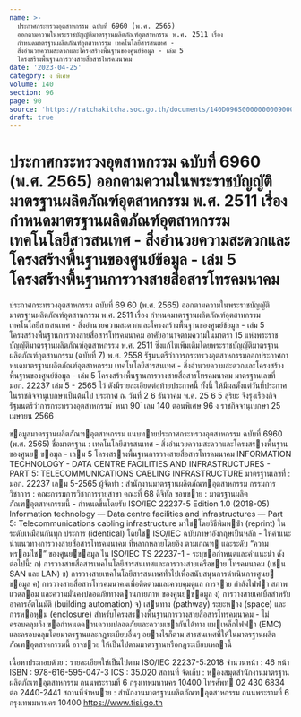 ```yaml
---
name: >-
  ประกาศกระทรวงอุตสาหกรรม ฉบับที่ 6960 (พ.ศ. 2565)
  ออกตามความในพระราชบัญญัติมาตรฐานผลิตภัณฑ์อุตสาหกรรม พ.ศ. 2511 เรื่อง
  กำหนดมาตรฐานผลิตภัณฑ์อุตสาหกรรม เทคโนโลยีสารสนเทศ -
  สิ่งอำนวยความสะดวกและโครงสร้างพื้นฐานของศูนย์ข้อมูล - เล่ม 5
  โครงสร้างพื้นฐานการวางสายสื่อสารโทรคมนาคม
date: '2023-04-25'
category: ง พิเศษ
volume: 140
section: 96
page: 90
source: 'https://ratchakitcha.soc.go.th/documents/140D096S0000000009000.pdf'
draft: true
---
```


# ประกาศกระทรวงอุตสาหกรรม ฉบับที่ 6960 (พ.ศ. 2565) ออกตามความในพระราชบัญญัติมาตรฐานผลิตภัณฑ์อุตสาหกรรม พ.ศ. 2511 เรื่อง กำหนดมาตรฐานผลิตภัณฑ์อุตสาหกรรม เทคโนโลยีสารสนเทศ - สิ่งอำนวยความสะดวกและโครงสร้างพื้นฐานของศูนย์ข้อมูล - เล่ม 5 โครงสร้างพื้นฐานการวางสายสื่อสารโทรคมนาคม

ประกาศกระทรวงอุตสาหกรรม ฉบับที่ 69 60 (พ.ศ. 2565) ออกตามความในพระราชบัญญัติมาตรฐานผลิตภัณฑ์อุตสาหกรรม พ.ศ. 2511 เรื่อง กำหนดมาตรฐานผลิตภัณฑ์อุตสาหกรรม เทคโนโลยีสารสนเทศ - สิ่งอำนวยความสะดวกและโครงสร้างพื้นฐานของศูนย์ข้อมูล - เล่ม 5 โครงสร้างพื้นฐานการวางสายสื่อสารโทรคมนาคม อาศัยอานาจตามความในมาตรา 15 แห่งพระราชบัญญัติมาตรฐานผลิตภัณฑ์อุตสาหกรรม พ.ศ. 2511 ซึ่งแก้ไขเพิ่มเติมโดยพระราชบัญญัติมาตรฐานผลิตภัณฑ์อุตสาหกรรม (ฉบับที่ 7) พ.ศ. 2558 รัฐมนตรีว่าการกระทรวงอุตสาหกรรมออกประกาศกาหนดมาตรฐานผลิตภัณฑ์อุตสาหกรรม เทคโนโลยีสารสนเทศ - สิ่งอำนวยความสะดวกและโครงสร้างพื้นฐานของศูนย์ข้อมูล - เล่ม 5 โครงสร้างพื้นฐานการวางสายสื่อสารโทรคมนาคม มาตรฐานเลขที่ มอก. 22237 เล่ม 5 - 2565 ไว้ ดังมีรายละเอียดต่อท้ายประกาศนี้ ทั้งนี้ ให้มีผลตั้งแต่วันที่ประกาศในราชกิจจานุเบกษาเป็นต้นไป ประกาศ ณ วันที่ 2 6 ธันวาคม พ.ศ. 25 6 5 สุริยะ จึงรุ่งเรืองกิจ รัฐมนตรีว่าการกระทรวงอุตสาหกรรม ้ หนา 90 ่ เลม 140 ตอนพิเศษ 96 ง ราชกิจจานุเบกษา 25 เมษายน 2566

ขอมูลมาตรฐานผลิตภัณฑอุตสาหกรรม แนบทายประกาศกระทรวงอุตสาหกรรม ฉบับที่ 6960 (พ.ศ. 2565) ชื่อมาตรฐาน : เทคโนโลยีสารสนเทศ - สิ่งอํานวยความสะดวกและโครงสรางพื้นฐานของศูนย ขอมูล - เลม 5 โครงสรางพื้นฐานการวางสายสื่อสารโทรคมนาคม INFORMATION TECHNOLOGY - DATA CENTRE FACILITIES AND INFRASTRUCTURES - PART 5: TELECOMMUNICATIONS CABLING INFRASTRUCTURE มาตรฐานเลขที่ : มอก. 22237 เลม 5-2565 ผู้จัดทํา : สํานักงานมาตรฐานผลิตภัณฑอุตสาหกรรม กรรมการวิชาการ : คณะกรรมการวิชาการรายสาขา คณะที่ 68 ดิจิทัล ขอบขาย : มาตรฐานผลิตภัณฑอุตสาหกรรมนี้ - กําหนดขึ้นโดยรับ ISO/IEC 22237-5 Edition 1.0 (2018-05) Information technology — Data centre facilities and infrastructures — Part 5: Telecommunications cabling infrastructure มาใชโดยวิธีพิมพซ้ํา (reprint) ในระดับเหมือนกันทุก ประการ (identical) โดยใช ISO/IEC ฉบับภาษาอังกฤษเป็นหลัก - ให้คําแนะนําแนวทางการวางสายสื่อสารโทรคมนาคม ที่หลากหลายโดยอิง ตามเกณฑ และระดับ “ความพรอมใช” ของศูนยขอมูล ใน ISO/IEC TS 22237-1 - ระบุขอกําหนดและคําแนะนํา ดังต่อไปนี้: ก) การวางสายสื่อสารเทคโนโลยีสารสนเทศและการวางสายเครือขาย โทรคมนาคม (เชน SAN และ LAN) ข) การวางสายเทคโนโลยีสารสนเทศทั่วไปเพื่อสนับสนุนการดําเนินการศูนย ขอมูล ค) การวางสายสื่อสารโทรคมนาคมเพื่อติดตามและควบคุมดูแล การจาย กําลังไฟฟา สภาพแวดลอม และความมั่นคงปลอดภัยทางดานกายภาพ ของศูนยขอมูล ง) การวางสายเคเบิ้ลสําหรับอาคารอัตโนมัติ (building automation) จ) เสนทาง (pathway) ระยะหาง (space) และการหอหุม (enclosure) สําหรับโครงสรางพื้นฐานการวางสายสื่อสารโทรคมนาคม - ไม่ครอบคลุมถึง ขอกําหนดดานความปลอดภัยและความเขากันได้ทาง แมเหล็กไฟฟา (EMC) และครอบคลุมโดยมาตรฐานและกฎระเบียบอื่นๆ อยางไรก็ตาม สารสนเทศที่ให้ในมาตรฐานผลิตภัณฑอุตสาหกรรมนี้ อาจชวย ให้เป็นไปตามมาตรฐานหรือกฎระเบียบเหลานี้

เนื้อหาประกอบด้วย : รายละเอียดให้เป็นไปตาม ISO/IEC 22237-5:2018 จํานวนหน้า : 46 หน้า ISBN : 978-616-595-047-3 ICS : 35.020 สถานที่ จัดเก็บ : หองสมุดสํานักงานมาตรฐานผลิตภัณฑอุตสาหกรรม ถนนพระรามที่ 6 กรุงเทพมหานคร 10400 โทรศัพท 02 430 6834 ต่อ 2440-2441 สถานที่จําหนาย : สํานักงานมาตรฐานผลิตภัณฑอุตสาหกรรม ถนนพระรามที่ 6 กรุงเทพมหานคร 10400 https://www.tisi.go.th
